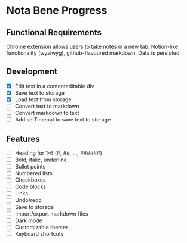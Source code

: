 # Nota Bene Progress

## Functional Requirements

Chrome extension allows users to take notes in a new tab. Notion-like functionality (wysiwyg), github-flavoured markdown. Data is persisted.

## Development

- [x] Edit text in a contenteditable div
- [x] Save text to storage
- [x] Load text from storage
- [ ] Convert text to markdown
- [ ] Convert markdown to text
- [ ] Add setTimeout to save text to storage

## Features

- [ ] Heading for 1-6 (#, ##, ..., ######)
- [ ] Bold, italic, underline
- [ ] Bullet points
- [ ] Numbered lists
- [ ] Checkboxes
- [ ] Code blocks
- [ ] Links
- [ ] Undo/redo
- [ ] Save to storage
- [ ] Import/export markdown files
- [ ] Dark mode
- [ ] Customizable themes
- [ ] Keyboard shortcuts
